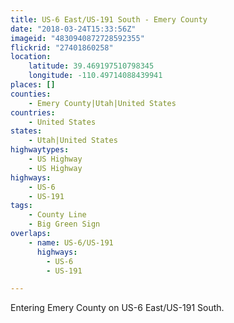 ```yaml
---
title: US-6 East/US-191 South - Emery County
date: "2018-03-24T15:33:56Z"
imageid: "4830940872728592355"
flickrid: "27401860258"
location:
    latitude: 39.469197510798345
    longitude: -110.49714088439941
places: []
counties:
    - Emery County|Utah|United States
countries:
    - United States
states:
    - Utah|United States
highwaytypes:
    - US Highway
    - US Highway
highways:
    - US-6
    - US-191
tags:
    - County Line
    - Big Green Sign
overlaps:
    - name: US-6/US-191
      highways:
        - US-6
        - US-191

---
```

Entering Emery County on US-6 East/US-191 South.